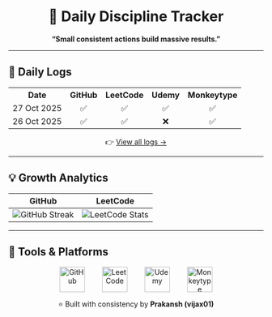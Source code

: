 <h1 align="center">🌱 Daily Discipline Tracker</h1>

<p align="center">
  <b>“Small consistent actions build massive results.”</b><br/>
</p>

---
## 🧾 Daily Logs

<div align="center">

<table>
  <tr>
    <th>Date</th>
    <th>GitHub</th>
    <th>LeetCode</th>
    <th>Udemy</th>
    <th>Monkeytype</th>
  </tr>
  <tr>
    <td>27 Oct 2025</td>
    <td align="center">✅</td>
    <td align="center">✅</td>
    <td align="center">✅</td>
    <td align="center">✅</td>
  </tr>
  <tr>
    <td>26 Oct 2025</td>
    <td align="center">✅</td>
    <td align="center">✅</td>
    <td align="center">❌</td>
    <td align="center">✅</td>
  </tr>
</table>

</div>

<p align="center">👉 <a href="./logs/2025-10.md">View all logs →</a></p>

---


## 💡 Growth Analytics

| GitHub | LeetCode |
|--------|-----------|
| ![GitHub Streak](https://streak-stats.demolab.com?user=vijax01&theme=react&hide_border=true) | ![LeetCode Stats](https://leetcard.jacoblin.cool/vijax01?theme=light&font=Karla) |

---

## 🧰 Tools & Platforms

<p align="center">
  <img src="https://github.githubassets.com/assets/GitHub-Mark-ea2971cee799.png" alt="GitHub" width="50" height="50" style="margin: 0 15px; vertical-align: middle;" title="GitHub"/>
  <img src="https://upload.wikimedia.org/wikipedia/commons/1/19/LeetCode_logo_black.png" alt="LeetCode" width="50" height="50" style="margin: 0 15px; vertical-align: middle;" title="LeetCode"/>
  <img src="https://pbs.twimg.com/profile_images/1417157967124721666/xShJF4Km_400x400.png" alt="Udemy" width="50" height="50" style="margin: 0 15px; vertical-align: middle;" title="Udemy"/>
  <img src="https://media.licdn.com/dms/image/v2/C4D0BAQGaQNL3XmKs6Q/company-logo_200_200/company-logo_200_200/0/1673214811889/monkeytypegame_logo?e=2147483647&v=beta&t=FdFz9laOiDMevxBf91WwfrgDNgHrdqAArOLTQicFBos" alt="Monkeytype" width="50" height="50" style="margin: 0 15px; vertical-align: middle;" title="Monkeytype"/>
</p>


</p>

<p align="center">
  ⭐ Built with consistency by <b>Prakansh (vijax01)</b>  
</p>
